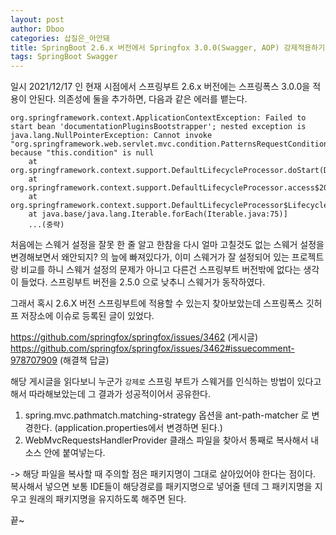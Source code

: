 ```yaml
---
layout: post
author: Dboo
categories: 삽질은_아안돼
title: SpringBoot 2.6.x 버전에서 Springfox 3.0.0(Swagger, AOP) 강제적용하기
tags: SpringBoot Swagger
---
```


일시 2021/12/17 인 현재 시점에서 스프링부트 2.6.x 버전에는 스프링폭스 3.0.0을 적용이 안된다.
의존성에 둘을 추가하면, 다음과 같은 에러를 뱉는다.

~~~
org.springframework.context.ApplicationContextException: Failed to start bean 'documentationPluginsBootstrapper'; nested exception is java.lang.NullPointerException: Cannot invoke "org.springframework.web.servlet.mvc.condition.PatternsRequestCondition.getPatterns()" because "this.condition" is null
    at org.springframework.context.support.DefaultLifecycleProcessor.doStart(DefaultLifecycleProcessor.java:181)
    at org.springframework.context.support.DefaultLifecycleProcessor.access$200(DefaultLifecycleProcessor.java:54)
    at org.springframework.context.support.DefaultLifecycleProcessor$LifecycleGroup.start(DefaultLifecycleProcessor.java:356)
    at java.base/java.lang.Iterable.forEach(Iterable.java:75)]
    ...(중략)
~~~

처음에는 스웨거 설정을 잘못 한 줄 알고 한참을 다시 얼마 고칠것도 없는 스웨거 설정을 변경해보면서 왜안되지?
의 늪에 빠져있다가, 이미 스웨거가 잘 설정되어 있는 프로젝트랑 비교를 하니 스웨거 설정의 문제가 아니고
다른건 스프링부트 버전밖에 없다는 생각이 들었다. 스프링부트 버전을 2.5.0 으로 낮추니 스웨거가 동작하였다.

그래서 혹시 2.6.X 버전 스프링부트에 적용할 수 있는지 찾아보았는데 스프링폭스 깃허프 저장소에 이슈로 등록된
글이 있었다.

https://github.com/springfox/springfox/issues/3462 (게시글)  
https://github.com/springfox/springfox/issues/3462#issuecomment-978707909 (해결책 답글)

해당 게시글을 읽다보니 누군가 `강제로` 스프링 부트가 스웨거를 인식하는 방법이 있다고해서 따라해보았는데
그 결과가 성공적이어서 공유한다.

1. spring.mvc.pathmatch.matching-strategy 옵션을 ant-path-matcher 로 변경한다.
  (application.properties에서 변경하면 된다.)
2. WebMvcRequestsHandlerProvider 클래스 파일을 찾아서 통째로 복사해서 내 소스 안에 붙여넣는다.

-> 해당 파일을 복사할 때 주의할 점은 패키지명이 그대로 살아있어야 한다는 점이다. 복사해서 넣으면 보통
IDE들이 해당경로를 패키지명으로 넣어줄 텐데 그 패키지명을 지우고 원래의 패키지명을 유지하도록 해주면 된다.

끝~
